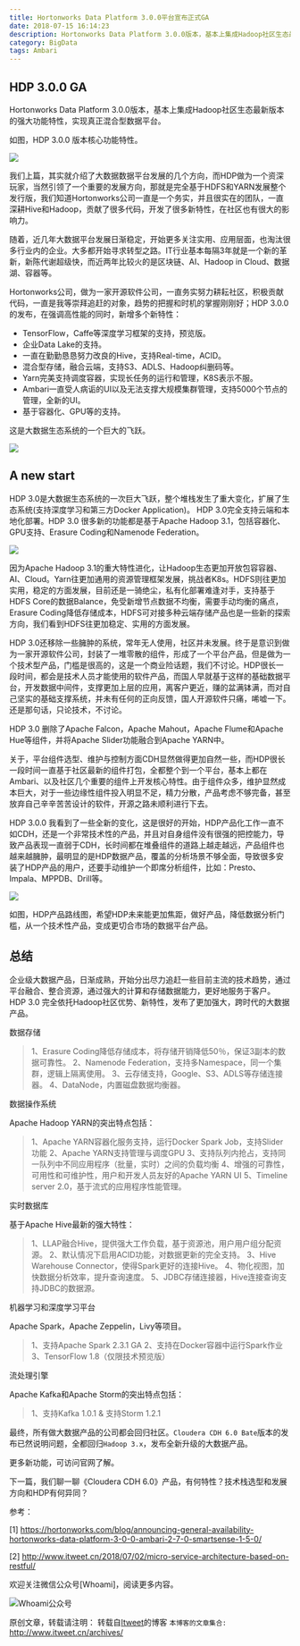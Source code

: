 ```yaml
---
title: Hortonworks Data Platform 3.0.0平台宣布正式GA
date: 2018-07-15 16:14:23
description: Hortonworks Data Platform 3.0.0版本，基本上集成Hadoop社区生态最新版本的强大功能特性，实现真正混合型数据平台。
category: BigData
tags: Ambari
---
```


## HDP 3.0.0 GA 

Hortonworks Data Platform 3.0.0版本，基本上集成Hadoop社区生态最新版本的强大功能特性，实现真正混合型数据平台。

如图，HDP 3.0.0 版本核心功能特性。

![](https://2xbbhjxc6wk3v21p62t8n4d4-wpengine.netdna-ssl.com/wp-content/uploads/2018/07/HDP-3.0-benefits.png)

我们上篇，其实就介绍了大数据数据平台发展的几个方向，而HDP做为一个资深玩家，当然引领了一个重要的发展方向，那就是完全基于HDFS和YARN发展整个发行版，我们知道Hortonworks公司一直是一个务实，并且很实在的团队，一直深耕Hive和Hadoop，贡献了很多代码，开发了很多新特性，在社区也有很大的影响力。

随着，近几年大数据平台发展日渐稳定，开始更多关注实用、应用层面，也淘汰很多行业内的企业。大多都开始寻求转型之路。IT行业基本每隔3年就是一个新的革新，新陈代谢超级快，而近两年比较火的是区块链、AI、Hadoop in Cloud、数据湖、容器等。

Hortonworks公司，做为一家开源软件公司，一直务实努力耕耘社区，积极贡献代码，一直是我等崇拜追赶的对象，趋势的把握和时机的掌握刚刚好；HDP 3.0.0 的发布，在强调高性能的同时，新增多个新特性：

* TensorFlow，Caffe等深度学习框架的支持，预览版。
* 企业Data Lake的支持。
* 一直在勤勤恳恳努力改良的Hive，支持Real-time，ACID。
* 混合型存储，融合云端，支持S3、ADLS、Hadoop纠删码等。
* Yarn完美支持调度容器，实现长任务的运行和管理，K8S表示不服。
* Ambari一直受人病诟的UI以及无法支撑大规模集群管理，支持5000个节点的管理，全新的UI。
* 基于容器化、GPU等的支持。

这是大数据生态系统的一个巨大的飞跃。

![](https://www.itweet.cn/screenshots/Hortonworks-HDP-3-0-GA.png)

## A new start

HDP 3.0是大数据生态系统的一次巨大飞跃，整个堆栈发生了重大变化，扩展了生态系统(支持深度学习和第三方Docker Application)。 HDP 3.0完全支持云端和本地化部署。HDP 3.0 很多新的功能都是基于Apache Hadoop 3.1，包括容器化、GPU支持、Erasure Coding和Namenode Federation。

![](https://2xbbhjxc6wk3v21p62t8n4d4-wpengine.netdna-ssl.com/wp-content/uploads/2018/07/HDP-3.0-Marketecture.png)

因为Apache Hadoop 3.1的重大特性进化，让Hadoop生态更加开放包容容器、AI、Cloud。Yarn往更加通用的资源管理框架发展，挑战者K8s。HDFS则往更加实用，稳定的方面发展，目前还是一骑绝尘，私有化部署难逢对手，支持基于HDFS Core的数据Balance，免受新增节点数据不均衡，需要手动均衡的痛点，Erasure Coding降低存储成本，HDFS可对接多种云端存储产品也是一些新的探索方向，我们看到HDFS往更加稳定、实用的方面发展。

HDP 3.0还移除一些臃肿的系统，常年无人使用，社区并未发展。终于是意识到做为一家开源软件公司，封装了一堆零散的组件，形成了一个平台产品，但是做为一个技术型产品，门槛是很高的，这是一个商业险话题，我们不讨论。HDP很长一段时间，都会是技术人员才能使用的软件产品，而国人早就基于这样的基础数据平台，开发数据中间件，支撑更加上层的应用，离客户更近，赚的盆满钵满，而对自己坚实的基础支撑系统，并未有任何的正向反馈，国人开源软件只痛，唏嘘一下。还是那句话，只论技术，不讨论。

HDP 3.0 删除了Apache Falcon，Apache Mahout，Apache Flume和Apache Hue等组件，并将Apache Slider功能融合到Apache YARN中。

关于，平台组件选型、维护与控制方面CDH显然做得更加自然一些，而HDP很长一段时间一直基于社区最新的组件打包，全都整个到一个平台，基本上都在Ambari、以及社区几个重要的组件上开发核心特性。由于组件众多，维护显然成本巨大，对于一些边缘性组件投入明显不足，精力分散，产品考虑不够完备，甚至放弃自己辛辛苦苦设计的软件，开源之路未顺利进行下去。

HDP 3.0.0 我看到了一些全新的变化，这是很好的开始，HDP产品化工作一直不如CDH，还是一个非常技术性的产品，并且对自身组件没有很强的把控能力，导致产品表现一直弱于CDH，长时间都在堆叠组件的道路上越走越远，产品组件也越来越臃肿，最明显的是HDP数据产品，覆盖的分析场景不够全面，导致很多安装了HDP产品的用户，还要手动维护一个即席分析组件，比如：Presto、Impala、MPPDB、Drill等。

![](https://2xbbhjxc6wk3v21p62t8n4d4-wpengine.netdna-ssl.com/wp-content/uploads/2018/07/asparagus.png)

如图，HDP产品路线图，希望HDP未来能更加焦距，做好产品，降低数据分析门槛，从一个技术性产品，变成更切合市场的数据平台产品。

## 总结

企业级大数据产品，日渐成熟，开始分出尽力追赶一些目前主流的技术趋势，通过平台融合、整合资源，通过强大的计算和存储数据能力，更好地服务于客户。HDP 3.0 完全依托Hadoop社区优势、新特性，发布了更加强大，跨时代的大数据产品。

数据存储

> 1、Erasure Coding降低存储成本，将存储开销降低50％，保证3副本的数据可靠性。
> 2、Namenode Federation，支持多Namespace，同一个集群，逻辑上隔离使用。
> 3、云存储支持，Google、S3、ADLS等存储连接器。
> 4、DataNode，内置磁盘数据均衡器。

数据操作系统

Apache Hadoop YARN的突出特点包括：

> 1、Apache YARN容器化服务支持，运行Docker Spark Job，支持Slider功能
> 2、Apache YARN支持管理与调度GPU
> 3、支持队列内抢占，支持同一队列中不同应用程序（批量，实时）之间的负载均衡
> 4、增强的可靠性，可用性和可维护性，用户和开发人员友好的Apache YARN UI
> 5、Timeline server 2.0，基于流式的应用程序性能管理。

实时数据库

基于Apache Hive最新的强大特性：

> 1、LLAP融合Hive，提供强大工作负载，基于资源池，用户用户组分配资源。
> 2、默认情况下启用ACID功能，对数据更新的完全支持。
> 3、Hive Warehouse Connector，使得Spark更好的连接Hive。
> 4、物化视图，加快数据分析效率，提升查询速度。
> 5、JDBC存储连接器，Hive连接查询支持JDBC的数据源。

机器学习和深度学习平台

Apache Spark，Apache Zeppelin，Livy等项目。

> 1、支持Apache Spark 2.3.1 GA
> 2、支持在Docker容器中运行Spark作业
> 3、TensorFlow 1.8（仅限技术预览版）

流处理引擎

Apache Kafka和Apache Storm的突出特点包括：

> 1、支持Kafka 1.0.1 & 支持Storm 1.2.1

最终，所有做大数据产品的公司都会回归社区。`Cloudera CDH 6.0 Bate`版本的发布已然说明问题，全都回归`Hadoop 3.x`，发布全新升级的大数据产品。

更多新功能，可访问官网了解。

下一篇，我们聊一聊《Cloudera CDH 6.0》产品，有何特性？技术栈选型和发展方向和HDP有何异同？

参考：

[1] https://hortonworks.com/blog/announcing-general-availability-hortonworks-data-platform-3-0-0-ambari-2-7-0-smartsense-1-5-0/

[2] http://www.itweet.cn/2018/07/02/micro-service-architecture-based-on-restful/

欢迎关注微信公众号[Whoami]，阅读更多内容。

![Whoami公众号](https://github.com/itweet/labs/raw/master/common/img/weixin_public.gif)

原创文章，转载请注明： 转载自[Itweet](http://www.itweet.cn)的博客
`本博客的文章集合:` http://www.itweet.cn/archives/